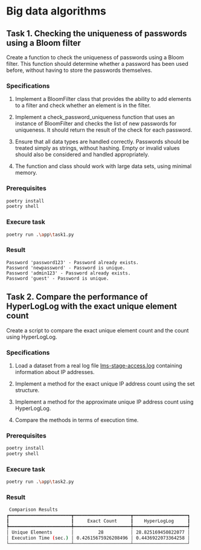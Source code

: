 # Big data algorithms

## Task 1. Checking the uniqueness of passwords using a Bloom filter

Create a function to check the uniqueness of passwords using a Bloom filter. This function should determine whether a password has been used before, without having to store the passwords themselves.

### Specifications

1. Implement a BloomFilter class that provides the ability to add elements to a filter and check whether an element is in the filter.

2. Implement a check_password_uniqueness function that uses an instance of BloomFilter and checks the list of new passwords for uniqueness. It should return the result of the check for each password.

3. Ensure that all data types are handled correctly. Passwords should be treated simply as strings, without hashing. Empty or invalid values ​​should also be considered and handled appropriately.

4. The function and class should work with large data sets, using minimal memory.

### Prerequisites 
```bash
poetry install
poetry shell
```

### Execure task
```bash
poetry run .\app\task1.py
```
### Result
```
Password 'password123' - Password already exists.
Password 'newpassword' - Password is unique.
Password 'admin123' - Password already exists.
Password 'guest' - Password is unique.
```

## Task 2. Compare the performance of HyperLogLog with the exact unique element count

Create a script to compare the exact unique element count and the count using HyperLogLog.

### Specifications

1. Load a dataset from a real log file [lms-stage-access.log](https://drive.google.com/file/d/13NUCSG7l_z2B7gYuQubYIpIjJTnwOAOb/view) containing information about IP addresses.

2. Implement a method for the exact unique IP address count using the set structure.

3. Implement a method for the approximate unique IP address count using HyperLogLog.

4. Compare the methods in terms of execution time.

### Prerequisites 
```bash
poetry install
poetry shell
```

### Execure task
```bash
poetry run .\app\task2.py
```
### Result
```bash
 Comparison Results                         
┏━━━━━━━━━━━━━━━━━━━━━━━┳━━━━━━━━━━━━━━━━━━━━━┳━━━━━━━━━━━━━━━━━━━━┓
┃                       ┃     Exact Count     ┃    HyperLogLog     ┃
┡━━━━━━━━━━━━━━━━━━━━━━━╇━━━━━━━━━━━━━━━━━━━━━╇━━━━━━━━━━━━━━━━━━━━┩
│ Unique Elements       │         28          │ 28.825169450822077 │
│ Execution Time (sec.) │ 0.42615675926208496 │ 0.4436922073364258 │
└───────────────────────┴─────────────────────┴────────────────────┘
```